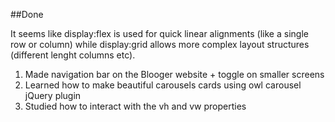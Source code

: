 ##Done

It seems like display:flex is used for quick linear alignments (like a single row or column) while display:grid allows more complex layout structures (different lenght columns etc).

1. Made navigation bar on the Blooger website + toggle on smaller screens
2. Learned how to make beautiful carousels cards using owl carousel jQuery plugin  
3. Studied how to interact with the vh and vw properties